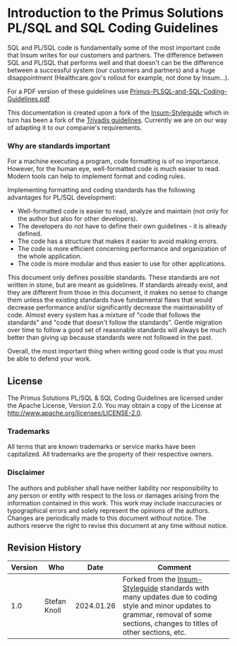 # Introduction to the Primus Solutions PL/SQL and SQL Coding Guidelines

SQL and PL/SQL code is fundamentally some of the most important code that Insum writes for our customers and partners. The difference between SQL and PL/SQL that performs well and that doesn't can be the difference between a successful system (our customers and partners) and a huge disappointment (Healthcare.gov's rollout for example, not done by Insum...).

For a PDF version of these guidelines use [Primus-PLSQL-and-SQL-Coding-Guidelines.pdf](Primus-PLSQL-and-SQL-Coding-Guidelines.pdf)

This documentation is created upon a fork of the [Insum-Styleguide](https://github.com/insum-labs/plsql-and-sql-coding-guidelines) which in turn has been a fork of the [Trivadis guidelines](https://trivadis.github.io/plsql-and-sql-coding-guidelines/).
Currently we are on our way of adapting it to our companie's requirements.

### Why are standards important

For a machine executing a program, code formatting is of no importance. However, for the human eye, well-formatted code is much easier to read. Modern tools can help to implement format and coding rules.

Implementing formatting and coding standards has the following advantages for PL/SQL development:

* Well-formatted code is easier to read, analyze and maintain (not only for the author but also for other developers).
* The developers do not have to define their own guidelines - it is already defined.
* The code has a structure that makes it easier to avoid making errors.
* The code is more efficient concerning performance and organization of the whole application.
* The code is more modular and thus easier to use for other applications.

This document only defines possible standards. These standards are not written in stone, but are meant as guidelines. If standards already exist, and they are different from those in this document, it makes no sense to change them unless the existing standards have fundamental flaws that would decrease performance and/or significantly decrease the maintainability of code. Almost every system has a mixture of "code that follows the standards" and "code that doesn't follow the standards". Gentle migration over time to follow a good set of reasonable standards will always be much better than giving up because standards were not followed in the past.

Overall, the most important thing when writing good code is that you must be able to defend your work.

## License

The Primus Solutions PL/SQL &amp; SQL Coding Guidelines are licensed under the Apache License, Version 2.0. You may obtain a copy of the License at <http://www.apache.org/licenses/LICENSE-2.0>.

### Trademarks

All terms that are known trademarks or service marks have been capitalized. All trademarks are the property of their respective owners.

### Disclaimer

The authors and publisher shall have neither liability nor responsibility to any person or entity with respect to the loss or damages arising from the information contained in this work. This work may include inaccuracies or typographical errors and solely represent the opinions of the authors. Changes are periodically made to this document without notice. The authors reserve the right to revise this document at any time without notice.

## Revision History

Version | Who         | Date         | Comment
--------|-------------|--------------|--------
1.0     | Stefan Knoll         | 2024.01.26   | Forked from the [Insum-Styleguide](https://github.com/insum-labs/plsql-and-sql-coding-guidelines/) standards with many updates due to coding style and minor updates to grammar, removal of some sections, changes to titles of other sections, etc.

